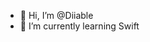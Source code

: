- 👋 Hi, I’m @Diiable
- 🌱 I’m currently learning Swift

<!---
Diiable/Diiable is a ✨ special ✨ repository because its `README.md` (this file) appears on your GitHub profile.
You can click the Preview link to take a look at your changes.
--->
